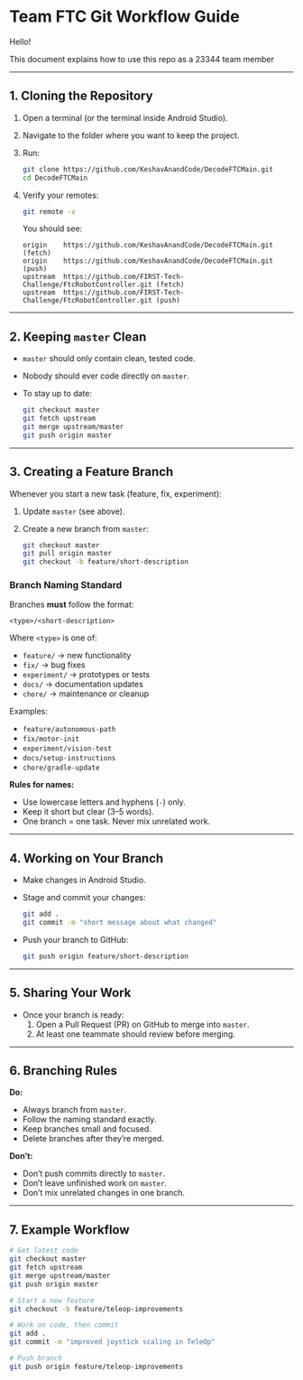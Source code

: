 # Team FTC Git Workflow Guide
    
Hello!

This document explains how to use this repo as a 23344 team member


---

## 1. Cloning the Repository

1. Open a terminal (or the terminal inside Android Studio).
2. Navigate to the folder where you want to keep the project.
3. Run:

   ```bash
   git clone https://github.com/KeshavAnandCode/DecodeFTCMain.git
   cd DecodeFTCMain
   ```

4. Verify your remotes:

   ```bash
   git remote -v
   ```

   You should see:
   ```
   origin    https://github.com/KeshavAnandCode/DecodeFTCMain.git (fetch)
   origin    https://github.com/KeshavAnandCode/DecodeFTCMain.git (push)
   upstream  https://github.com/FIRST-Tech-Challenge/FtcRobotController.git (fetch)
   upstream  https://github.com/FIRST-Tech-Challenge/FtcRobotController.git (push)
   ```

---

## 2. Keeping `master` Clean

- `master` should only contain clean, tested code.
- Nobody should ever code directly on `master`.
- To stay up to date:

   ```bash
   git checkout master
   git fetch upstream
   git merge upstream/master
   git push origin master
   ```

---

## 3. Creating a Feature Branch

Whenever you start a new task (feature, fix, experiment):

1. Update `master` (see above).
2. Create a new branch from `master`:

   ```bash
   git checkout master
   git pull origin master
   git checkout -b feature/short-description
   ```

### Branch Naming Standard

Branches **must** follow the format:

```
<type>/<short-description>
```

Where `<type>` is one of:
- `feature/` → new functionality
- `fix/` → bug fixes
- `experiment/` → prototypes or tests
- `docs/` → documentation updates
- `chore/` → maintenance or cleanup

Examples:
- `feature/autonomous-path`
- `fix/motor-init`
- `experiment/vision-test`
- `docs/setup-instructions`
- `chore/gradle-update`

**Rules for names:**
- Use lowercase letters and hyphens (`-`) only.
- Keep it short but clear (3–5 words).
- One branch = one task. Never mix unrelated work.

---

## 4. Working on Your Branch

- Make changes in Android Studio.
- Stage and commit your changes:

   ```bash
   git add .
   git commit -m "short message about what changed"
   ```

- Push your branch to GitHub:

   ```bash
   git push origin feature/short-description
   ```

---

## 5. Sharing Your Work

- Once your branch is ready:
    1. Open a Pull Request (PR) on GitHub to merge into `master`.
    2. At least one teammate should review before merging.

---

## 6. Branching Rules

**Do:**
- Always branch from `master`.
- Follow the naming standard exactly.
- Keep branches small and focused.
- Delete branches after they’re merged.

**Don’t:**
- Don’t push commits directly to `master`.
- Don’t leave unfinished work on `master`.
- Don’t mix unrelated changes in one branch.

---

## 7. Example Workflow

```bash
# Get latest code
git checkout master
git fetch upstream
git merge upstream/master
git push origin master

# Start a new feature
git checkout -b feature/teleop-improvements

# Work on code, then commit
git add .
git commit -m "improved joystick scaling in TeleOp"

# Push branch
git push origin feature/teleop-improvements
```

